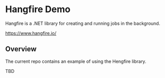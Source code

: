 # Hangfire Demo

Hangfire is a .NET library for creating and running jobs in the background.

https://www.hangfire.io/

## Overview

The current repo contains an example of using the Hengfire library.

TBD

